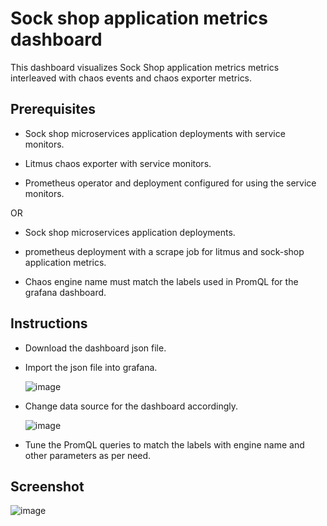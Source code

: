 # Sock shop application metrics dashboard

This dashboard visualizes Sock Shop application metrics metrics interleaved with chaos events and chaos exporter metrics.

## Prerequisites

- Sock shop microservices application deployments with service monitors.

- Litmus chaos exporter with service monitors.

- Prometheus operator and deployment configured for using the service monitors.

OR

- Sock shop microservices application deployments.

- prometheus deployment with a scrape job for litmus and sock-shop application metrics.

- Chaos engine name must match the labels used in PromQL for the grafana dashboard.

## Instructions

- Download the dashboard json file.

- Import the json file into grafana.

  ![image](https://github.com/litmuschaos/litmus/blob/master/monitoring/screenshots/import-dashboard.png?raw=true)

- Change data source for the dashboard accordingly.

  ![image](https://github.com/litmuschaos/litmus/blob/master/monitoring/screenshots/data-source-config.png?raw=true)

- Tune the PromQL queries to match the labels with engine name and other parameters as per need.

## Screenshot

![image](https://github.com/litmuschaos/litmus/blob/master/monitoring/screenshots/Sock-Shop-Dashboard.png?raw=true)
